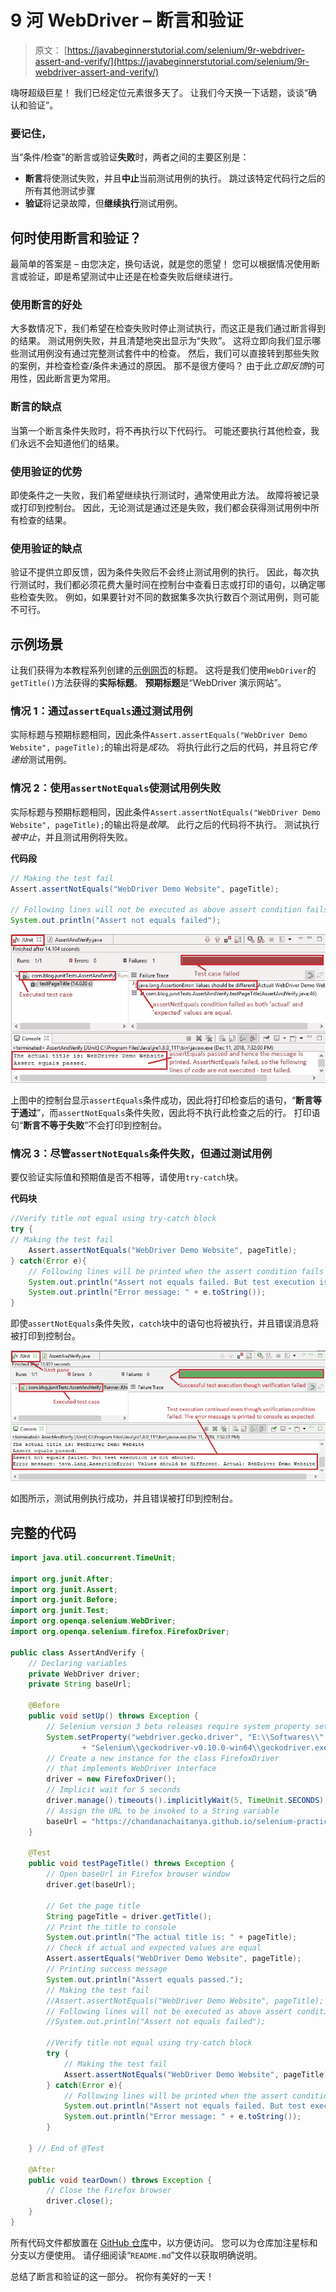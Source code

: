 # 9 河 WebDriver – 断言和验证

> 原文： [https://javabeginnerstutorial.com/selenium/9r-webdriver-assert-and-verify/](https://javabeginnerstutorial.com/selenium/9r-webdriver-assert-and-verify/)

嗨呀超级巨星！ 我们已经定位元素很多天了。 让我们今天换一下话题，谈谈“确认和验证”。

### 要记住，

当“条件/检查”的断言或验证**失败**时，两者之间的主要区别是：

*   **断言**将使测试失败，并且**中止**当前测试用例的执行。 跳过该特定代码行之后的所有其他测试步骤
*   **验证**将记录故障，但**继续执行**测试用例。

## 何时使用断言和验证？

最简单的答案是 – 由您决定，换句话说，就是您的愿望！ 您可以根据情况使用断言或验证，即是希望测试中止还是在检查失败后继续进行。

### 使用断言的好处

大多数情况下，我们希望在检查失败时停止测试执行，而这正是我们通过断言得到的结果。 测试用例失败，并且清楚地突出显示为“失败”。 这将立即向我们显示哪些测试用例没有通过完整测试套件中的检查。 然后，我们可以直接转到那些失败的案例，并检查检查/条件未通过的原因。 那不是很方便吗？ 由于此*立即反馈*的可用性，因此断言更为常用。

### 断言的缺点

当第一个断言条件失败时，将不再执行以下代码行。 可能还要执行其他检查，我们永远不会知道他们的结果。

### 使用验证的优势

即使条件之一失败，我们希望继续执行测试时，通常使用此方法。 故障将被记录或打印到控制台。 因此，无论测试是通过还是失败，我们都会获得测试用例中所有检查的结果。

### 使用验证的缺点

验证不提供立即反馈，因为条件失败后不会终止测试用例的执行。 因此，每次执行测试时，我们都必须花费大量时间在控制台中查看日志或打印的语句，以确定哪些检查失败。 例如，如果要针对不同的数据集多次执行数百个测试用例，则可能不可行。

## 示例场景

让我们获得为本教程系列创建的[示例网页](https://chandanachaitanya.github.io/selenium-practice-site/)的标题。 这将是我们使用`WebDriver`的`getTitle()`方法获得的**实际标题**。 **预期标题**是“WebDriver 演示网站”。

### 情况 1：通过`assertEquals`通过测试用例

实际标题与预期标题相同，因此条件`Assert.assertEquals("WebDriver Demo Website", pageTitle);`的输出将是*成功*。 将执行此行之后的代码，并且将它*传递给*测试用例。

### 情况 2：使用`assertNotEquals`使测试用例失败

实际标题与预期标题相同，因此条件`Assert.assertNotEquals("WebDriver Demo Website", pageTitle);`的输出将是*故障*。 此行之后的代码将不执行。 测试执行*被中止*，并且测试用例将失败。

**代码段**

```java
// Making the test fail
Assert.assertNotEquals("WebDriver Demo Website", pageTitle);

// Following lines will not be executed as above assert condition fails
System.out.println("Assert not equals failed");
```

![Assert condition failed](img/9272cef7d4d831fd5ed1b3ae54bbd374.png)

上图中的控制台显示`assertEquals`条件成功，因此将打印检查后的语句，“**断言等于通过**”，而`assertNotEquals`条件失败，因此将不执行此检查之后的行。 打印语句“**断言不等于失败**”不会打印到控制台。

### 情况 3：尽管`assertNotEquals`条件失败，但通过测试用例

要仅验证实际值和预期值是否不相等，请使用`try-catch`块。

**代码块**

```java
//Verify title not equal using try-catch block
try {
// Making the test fail
	Assert.assertNotEquals("WebDriver Demo Website", pageTitle);	
} catch(Error e){
	// Following lines will be printed when the assert condition fails
	System.out.println("Assert not equals failed. But test execution is not aborted.");
	System.out.println("Error message: " + e.toString());
}
```

即使`assertNotEquals`条件失败，`catch`块中的语句也将被执行，并且错误消息将被打印到控制台。

![Verify condition fails](img/d09793dee60556d778b6b7f310560194.png)

如图所示，测试用例执行成功，并且错误被打印到控制台。

## 完整的代码

```java
import java.util.concurrent.TimeUnit;

import org.junit.After;
import org.junit.Assert;
import org.junit.Before;
import org.junit.Test;
import org.openqa.selenium.WebDriver;
import org.openqa.selenium.firefox.FirefoxDriver;

public class AssertAndVerify {
	// Declaring variables
	private WebDriver driver;
	private String baseUrl;

	@Before
	public void setUp() throws Exception {
		// Selenium version 3 beta releases require system property set up
		System.setProperty("webdriver.gecko.driver", "E:\\Softwares\\"
				+ "Selenium\\geckodriver-v0.10.0-win64\\geckodriver.exe");
		// Create a new instance for the class FirefoxDriver
		// that implements WebDriver interface
		driver = new FirefoxDriver();
		// Implicit wait for 5 seconds
		driver.manage().timeouts().implicitlyWait(5, TimeUnit.SECONDS);
		// Assign the URL to be invoked to a String variable
		baseUrl = "https://chandanachaitanya.github.io/selenium-practice-site/";
	}
	
	@Test
	public void testPageTitle() throws Exception {
		// Open baseUrl in Firefox browser window
		driver.get(baseUrl);
		
		// Get the page title
		String pageTitle = driver.getTitle();
		// Print the title to console
		System.out.println("The actual title is: " + pageTitle);
		// Check if actual and expected values are equal
		Assert.assertEquals("WebDriver Demo Website", pageTitle);
		// Printing success message
		System.out.println("Assert equals passed.");
		// Making the test fail
		//Assert.assertNotEquals("WebDriver Demo Website", pageTitle);
		// Following lines will not be executed as above assert condition fails
		//System.out.println("Assert not equals failed");
		
		//Verify title not equal using try-catch block
		try {
			// Making the test fail
			Assert.assertNotEquals("WebDriver Demo Website", pageTitle);	
		} catch(Error e){
			// Following lines will be printed when the assert condition fails
			System.out.println("Assert not equals failed. But test execution is not aborted.");
			System.out.println("Error message: " + e.toString());
		}

	} // End of @Test

	@After
	public void tearDown() throws Exception {
		// Close the Firefox browser
		driver.close();
	}
}
```

所有代码文件都放置在 [GitHub 仓库](https://github.com/JBTAdmin/Selenium/tree/master/WebDriver)中，以方便访问。 您可以为仓库加注星标和分支以方便使用。 请仔细阅读“`README.md`”文件以获取明确说明。

总结了断言和验证的这一部分。 祝你有美好的一天！
